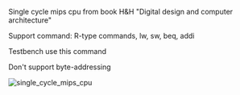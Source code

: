 Single cycle mips cpu from book H&H "Digital design and computer architecture"

Support command: R-type commands, lw, sw, beq, addi

Testbench use this command

Don't support byte-addressing

![single_cycle_mips_cpu](https://user-images.githubusercontent.com/91779588/183292978-bb21998c-9639-459a-b2b1-3d906be5ae2b.png)

